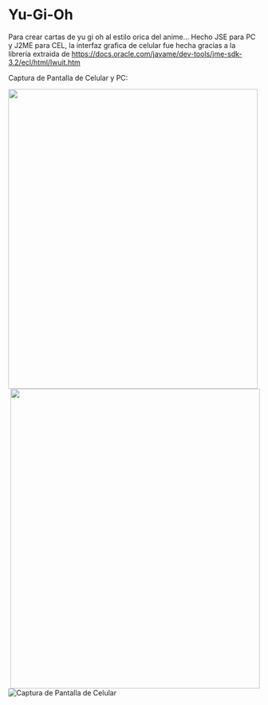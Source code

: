 # Yu-Gi-Oh
Para crear cartas de yu gi oh al estilo orica del anime... Hecho JSE para PC y J2ME para CEL, la interfaz grafica de celular fue hecha gracias a la libreria extraida de https://docs.oracle.com/javame/dev-tools/jme-sdk-3.2/ecl/html/lwuit.htm

Captura de Pantalla de Celular y PC:

<img align="left" width="500" height="600" src="https://raw.githubusercontent.com/RicardoValladares/Yu-Gi-Oh/master/ScreenShoot-PC.png">

<img align="right" width="500" height="600" src="https://raw.githubusercontent.com/RicardoValladares/Yu-Gi-Oh/master/ScreenShoot-CEL.png">

![Captura de Pantalla de Celular](https://raw.githubusercontent.com/RicardoValladares/Yu-Gi-Oh/master/ScreenShoot-CEL.png) 

